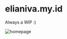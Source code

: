 # elianiva.my.id 

Always a WIP :)

![homepage](https://github.com/elianiva/elianiva.my.id/assets/51877647/3aef7064-1e42-4d1a-8830-a68c79f89a85)

